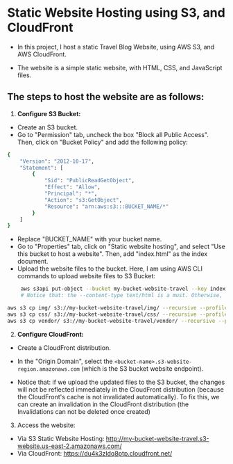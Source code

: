 # Static Website Hosting using S3, and CloudFront

- In this project, I host a static Travel Blog Website, using AWS S3, and AWS CloudFront.

- The website is a simple static website, with HTML, CSS, and JavaScript files.

## The steps to host the website are as follows:

1. **Configure S3 Bucket:**

- Create an S3 bucket.
- Go to "Permission" tab, uncheck the box "Block all Public Access". Then, click on "Bucket Policy" and add the following policy:

```bash
{
    "Version": "2012-10-17",
    "Statement": [
        {
            "Sid": "PublicReadGetObject",
            "Effect": "Allow",
            "Principal": "*",
            "Action": "s3:GetObject",
            "Resource": "arn:aws:s3:::BUCKET_NAME/*"
        }
    ]
}
```

- Replace "BUCKET_NAME" with your bucket name.
- Go to "Properties" tab, click on "Static website hosting", and select "Use this bucket to host a website". Then, add "index.html" as the index document.
- Upload the website files to the bucket. Here, I am using AWS CLI commands to upload website files to S3 Bucket:
  ```bash
   aws s3api put-object --bucket my-bucket-website-travel --key index.html --body index.html --content-type text/html --profile cloud-fundamentals
   # Notice that: the --content-type text/html is a must. Otherwise, the index.html file will be downloaded instead of being displayed in the browser, because the default content-type is binary/octet-stream.
  ```

```bash
aws s3 cp img/ s3://my-bucket-website-travel/img/ --recursive --profile cloud-fundamentals
aws s3 cp css/ s3://my-bucket-website-travel/css/ --recursive --profile cloud-fundamentals
aws s3 cp vendor/ s3://my-bucket-website-travel/vendor/ --recursive --profile cloud-fundamentals
```

2. **Configure CloudFront:**

- Create a CloudFront distribution.

- In the "Origin Domain", select the `<bucket-name>.s3-website-region.amazonaws.com` (which is the S3 bucket website endpoint).

- Notice that: if we upload the updated files to the S3 bucket, the changes will not be reflected immediately in the CloudFront distribution (because the CloudFront's cache is not invalidated automatically). To fix this, we can create an invalidation in the CloudFront distribution (the Invalidations can not be deleted once created)

3. Access the website:

- Via S3 Static Website Hosting: http://my-bucket-website-travel.s3-website.us-east-2.amazonaws.com/
- Via CloudFront: https://du4k3zldq8ptp.cloudfront.net/
